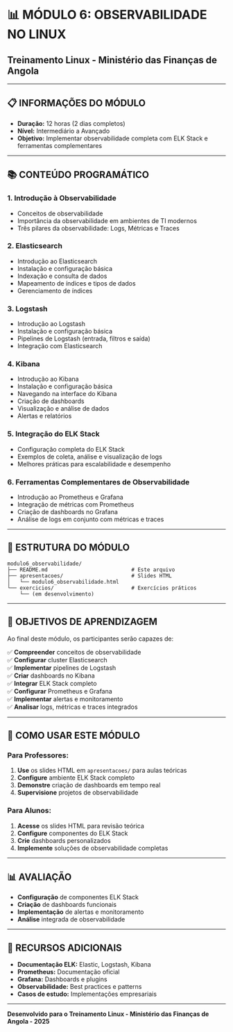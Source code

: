 # 📊 MÓDULO 6: OBSERVABILIDADE NO LINUX
## Treinamento Linux - Ministério das Finanças de Angola

---

## 📋 **INFORMAÇÕES DO MÓDULO**

- **Duração:** 12 horas (2 dias completos)
- **Nível:** Intermediário a Avançado
- **Objetivo:** Implementar observabilidade completa com ELK Stack e ferramentas complementares

---

## 📚 **CONTEÚDO PROGRAMÁTICO**

### **1. Introdução à Observabilidade**
- Conceitos de observabilidade
- Importância da observabilidade em ambientes de TI modernos
- Três pilares da observabilidade: Logs, Métricas e Traces

### **2. Elasticsearch**
- Introdução ao Elasticsearch
- Instalação e configuração básica
- Indexação e consulta de dados
- Mapeamento de índices e tipos de dados
- Gerenciamento de índices

### **3. Logstash**
- Introdução ao Logstash
- Instalação e configuração básica
- Pipelines de Logstash (entrada, filtros e saída)
- Integração com Elasticsearch

### **4. Kibana**
- Introdução ao Kibana
- Instalação e configuração básica
- Navegando na interface do Kibana
- Criação de dashboards
- Visualização e análise de dados
- Alertas e relatórios

### **5. Integração do ELK Stack**
- Configuração completa do ELK Stack
- Exemplos de coleta, análise e visualização de logs
- Melhores práticas para escalabilidade e desempenho

### **6. Ferramentas Complementares de Observabilidade**
- Introdução ao Prometheus e Grafana
- Integração de métricas com Prometheus
- Criação de dashboards no Grafana
- Análise de logs em conjunto com métricas e traces

---

## 📁 **ESTRUTURA DO MÓDULO**

```
modulo6_observabilidade/
├── README.md                           # Este arquivo
├── apresentacoes/                      # Slides HTML
│   └── modulo6_observabilidade.html
└── exercicios/                         # Exercícios práticos
    └── (em desenvolvimento)
```

---

## 🎯 **OBJETIVOS DE APRENDIZAGEM**

Ao final deste módulo, os participantes serão capazes de:

✅ **Compreender** conceitos de observabilidade  
✅ **Configurar** cluster Elasticsearch  
✅ **Implementar** pipelines de Logstash  
✅ **Criar** dashboards no Kibana  
✅ **Integrar** ELK Stack completo  
✅ **Configurar** Prometheus e Grafana  
✅ **Implementar** alertas e monitoramento  
✅ **Analisar** logs, métricas e traces integrados  

---

## 🚀 **COMO USAR ESTE MÓDULO**

### **Para Professores:**
1. **Use** os slides HTML em `apresentacoes/` para aulas teóricas
2. **Configure** ambiente ELK Stack completo
3. **Demonstre** criação de dashboards em tempo real
4. **Supervisione** projetos de observabilidade

### **Para Alunos:**
1. **Acesse** os slides HTML para revisão teórica
2. **Configure** componentes do ELK Stack
3. **Crie** dashboards personalizados
4. **Implemente** soluções de observabilidade completas

---

## 📊 **AVALIAÇÃO**

- **Configuração** de componentes ELK Stack
- **Criação** de dashboards funcionais
- **Implementação** de alertas e monitoramento
- **Análise** integrada de observabilidade

---

## 🔗 **RECURSOS ADICIONAIS**

- **Documentação ELK:** Elastic, Logstash, Kibana
- **Prometheus:** Documentação oficial
- **Grafana:** Dashboards e plugins
- **Observabilidade:** Best practices e patterns
- **Casos de estudo:** Implementações empresariais

---

**Desenvolvido para o Treinamento Linux - Ministério das Finanças de Angola - 2025**

